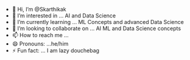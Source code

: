 - 👋 Hi, I’m @Skarthikak
- 👀 I’m interested in ... AI and Data Science
- 🌱 I’m currently learning ... ML Concepts and advanced Data Science
- 💞️ I’m looking to collaborate on ... AI ML and Data Science concepts
- 📫 How to reach me ...
- 😄 Pronouns: ...he/him
- ⚡ Fun fact: ... I am lazy douchebag

<!---
Skarthikak/Skarthikak is a ✨ special ✨ repository because its `README.md` (this file) appears on your GitHub profile.
You can click the Preview link to take a look at your changes.
--->
